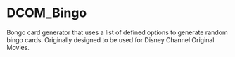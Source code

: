 # DCOM_Bingo
Bongo card generator that uses a list of defined options to generate random bingo cards. Originally designed to be used for Disney Channel Original Movies.
